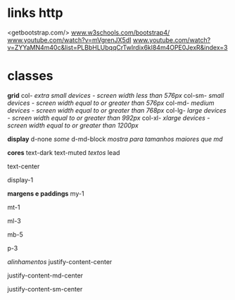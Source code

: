 # links http
<getbootstrap.com/>
www.w3schools.com/bootstrap4/
www.youtube.com/watch?v=mVgrenJX5dI
www.youtube.com/watch?v=ZYYaMN4m40c&list=PLBbHLUbqqCrTwIrdix6kl84m4OPE0JexR&index=3

# classes 

**grid** 
col-        *extra small devices - screen width less than 576px*
col-sm-     *small devices - screen width equal to or greater than 576px*
col-md-     *medium devices - screen width equal to or greater than 768px*
col-lg-     *large devices - screen width equal to or greater than 992px*
col-xl-     *xlarge devices - screen width equal to or greater than 1200px*

**display**
d-none          *some*
d-md-block      *mostra para tamanhos maiores que md*

**cores**
text-dark text-muted *textos* lead
<!-- deixa maior o paragrafo -->
text-center
<!-- centraliza -->
display-1
<!-- muda tamanho de 1 a 5 -->

**margens e paddings** 
my-1
<!-- margem superior e inferior 1 a 5 -->
mt-1
<!-- margem top 1 a 5 -->
ml-3
<!-- margem esquerda -->
mb-5
<!-- margem bottom 1 a 5 -->
p-3
<!-- padding 3 -->

*alinhamentos* justify-content-center
<!-- centraliza -->
justify-content-md-center
<!-- centraliza row na dimensão md -->
justify-content-sm-center
<!-- centraliza row na dimensão sm -->